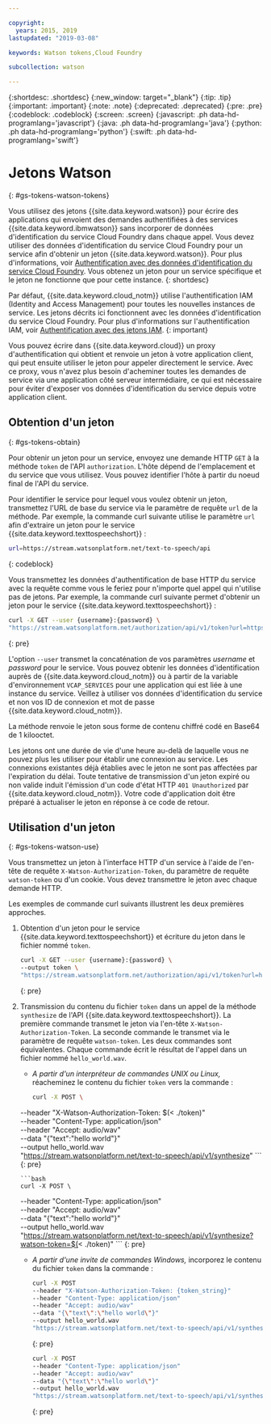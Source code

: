 ```yaml
---

copyright:
  years: 2015, 2019
lastupdated: "2019-03-08"

keywords: Watson tokens,Cloud Foundry

subcollection: watson

---
```


{:shortdesc: .shortdesc}
{:new_window: target="_blank"}
{:tip: .tip}
{:important: .important}
{:note: .note}
{:deprecated: .deprecated}
{:pre: .pre}
{:codeblock: .codeblock}
{:screen: .screen}
{:javascript: .ph data-hd-programlang='javascript'}
{:java: .ph data-hd-programlang='java'}
{:python: .ph data-hd-programlang='python'}
{:swift: .ph data-hd-programlang='swift'}

# Jetons Watson
{: #gs-tokens-watson-tokens}

Vous utilisez des jetons {{site.data.keyword.watson}} pour écrire des applications qui envoient des demandes authentifiées à des services {{site.data.keyword.ibmwatson}} sans incorporer de données d'identification du service Cloud Foundry dans chaque appel. Vous devez utiliser des données d'identification du service Cloud Foundry pour un service afin d'obtenir un jeton {{site.data.keyword.watson}}. Pour plus d'informations, voir [Authentification avec des données d'identification du service Cloud Foundry](/docs/services/watson?topic=watson-creating-credentials). Vous obtenez un jeton pour un service spécifique et le jeton ne fonctionne que pour cette instance.
{: shortdesc}

Par défaut, {{site.data.keyword.cloud_notm}} utilise l'authentification IAM (Identity and Access Management) pour toutes les nouvelles instances de service. Les jetons décrits ici fonctionnent avec les données d'identification du service Cloud Foundry. Pour plus d'informations sur l'authentification IAM, voir [Authentification avec des jetons IAM](/docs/services/watson?topic=watson-iam#iam).
{: important}

Vous pouvez écrire dans {{site.data.keyword.cloud}} un proxy d'authentification qui obtient et renvoie un jeton à votre application client, qui peut ensuite utiliser le jeton pour appeler directement le service. Avec ce proxy, vous n'avez plus besoin d'acheminer toutes les demandes de service via une application côté serveur intermédiaire, ce qui est nécessaire pour éviter d'exposer vos données d'identification du service depuis votre application client.

## Obtention d'un jeton
{: #gs-tokens-obtain}

Pour obtenir un jeton pour un service, envoyez une demande HTTP `GET` à la méthode `token` de l'API `authorization`. L'hôte dépend de l'emplacement et du service que vous utilisez. Vous pouvez identifier l'hôte à partir du noeud final de l'API du service.

Pour identifier le service pour lequel vous voulez obtenir un jeton, transmettez l'URL de base du service via le paramètre de requête `url` de la méthode. Par exemple, la commande curl suivante utilise le paramètre `url` afin d'extraire un jeton pour le service {{site.data.keyword.texttospeechshort}} :

```bash
url=https://stream.watsonplatform.net/text-to-speech/api
```
{: codeblock}

Vous transmettez les données d'authentification de base HTTP du service avec la requête comme vous le feriez pour n'importe quel appel qui n'utilise pas de jetons. Par exemple, la commande curl suivante permet d'obtenir un jeton pour le service {{site.data.keyword.texttospeechshort}} :

```bash
curl -X GET --user {username}:{password} \
"https://stream.watsonplatform.net/authorization/api/v1/token?url=https://stream.watsonplatform.net/text-to-speech/api"
```
{: pre}

L'option `--user` transmet la concaténation de vos paramètres *username* et *password* pour le service. Vous pouvez obtenir les données d'identification auprès de {{site.data.keyword.cloud_notm}} ou à partir de la variable d'environnement `VCAP_SERVICES` pour une application qui est liée à une instance du service. Veillez à utiliser vos données d'identification du service et non vos ID de connexion et mot de passe {{site.data.keyword.cloud_notm}}.

La méthode renvoie le jeton sous forme de contenu chiffré codé en Base64 de 1 kilooctet.

Les jetons ont une durée de vie d'une heure au-delà de laquelle vous ne pouvez plus les utiliser pour établir une connexion au service. Les connexions existantes déjà établies avec le jeton ne sont pas affectées par l'expiration du délai. Toute tentative de transmission d'un jeton expiré ou non valide induit l'émission d'un code d'état HTTP `401 Unauthorized` par {{site.data.keyword.cloud_notm}}. Votre code d'application doit être préparé à actualiser le jeton en réponse à ce code de retour.

## Utilisation d'un jeton
{: #gs-tokens-watson-use}

Vous transmettez un jeton à l'interface HTTP d'un service à l'aide de l'en-tête de requête `X-Watson-Authorization-Token`, du paramètre de requête `watson-token` ou d'un cookie. Vous devez transmettre le jeton avec chaque demande HTTP.

Les exemples de commande curl suivants illustrent les deux premières approches.

1.  Obtention d'un jeton pour le service {{site.data.keyword.texttospeechshort}} et écriture du jeton dans le fichier nommé `token`.

    ```bash
    curl -X GET --user {username}:{password} \
    --output token \
    "https://stream.watsonplatform.net/authorization/api/v1/token?url=https://stream.watsonplatform.net/text-to-speech/api"
    ```
    {: pre}

1.  Transmission du contenu du fichier `token` dans un appel de la méthode `synthesize` de l'API {{site.data.keyword.texttospeechshort}}. La première commande transmet le jeton via l'en-tête `X-Watson-Authorization-Token`. La seconde commande le transmet via le paramètre de requête `watson-token`. Les deux commandes sont équivalentes. Chaque commande écrit le résultat de l'appel dans un fichier nommé `hello_world.wav`.

    -   *A partir d'un interpréteur de commandes UNIX ou Linux,* réacheminez le contenu du fichier `token` vers la commande :

        ```bash
        curl -X POST \
      --header "X-Watson-Authorization-Token: $(< ./token)" \
      --header "Content-Type: application/json" \
      --header "Accept: audio/wav" \
      --data "{\"text\":\"hello world\"}" \
      --output hello_world.wav \
      "https://stream.watsonplatform.net/text-to-speech/api/v1/synthesize"
        ```
        {: pre}

        ```bash
        curl -X POST \
      --header "Content-Type: application/json" \
      --header "Accept: audio/wav" \
      --data "{\"text\":\"hello world\"}" \
      --output hello_world.wav \
      "https://stream.watsonplatform.net/text-to-speech/api/v1/synthesize?watson-token=$(< ./token)"
        ```
        {: pre}

    -   *A partir d'une invite de commandes Windows,* incorporez le contenu du fichier `token` dans la commande :

        ```bash
        curl -X POST
        --header "X-Watson-Authorization-Token: {token_string}"
        --header "Content-Type: application/json"
        --header "Accept: audio/wav"
        --data "{\"text\":\"hello world\"}"
        --output hello_world.wav
        "https://stream.watsonplatform.net/text-to-speech/api/v1/synthesize"
        ```
        {: pre}

        ```bash
        curl -X POST
        --header "Content-Type: application/json"
        --header "Accept: audio/wav"
        --data "{\"text\":\"hello world\"}"
        --output hello_world.wav
        "https://stream.watsonplatform.net/text-to-speech/api/v1/synthesize?watson-token={token_string}"
        ```
        {: pre}
